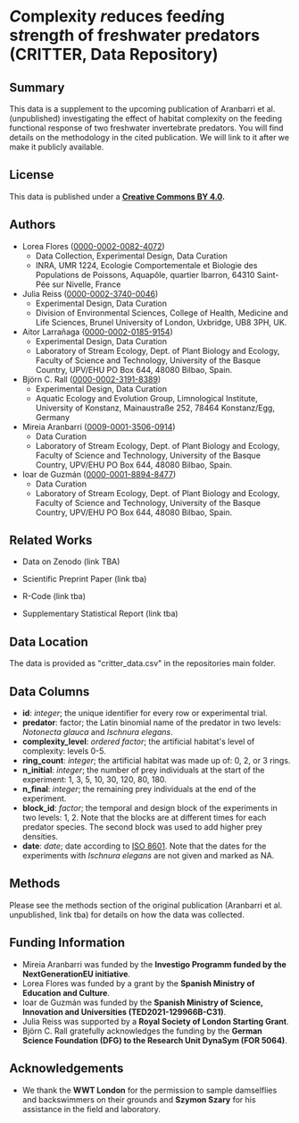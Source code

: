 # *C*omplexity *r*educes feed*i*ng s*t*reng*t*h of fr*e*shwater p*r*edators (CRITTER, Data Repository)

## Summary

This data is a supplement to the upcoming publication of Aranbarri et al. (unpublished) investigating the effect of habitat complexity on the feeding functional response of two freshwater invertebrate predators. You will find details on the methodology in the cited publication. We will link to it after we make it publicly available.

## License

This data is published under a [**Creative Commons BY 4.0**](https://creativecommons.org/licenses/by/4.0/)**.**

## Authors

-   Lorea Flores ([0000-0002-0082-4072](https://orcid.org/0000-0002-0082-4072))
    -   Data Collection, Experimental Design, Data Curation
    -   INRA, UMR 1224, Ecologie Comportementale et Biologie des Populations de Poissons, Aquapôle, quartier Ibarron, 64310 Saint-Pée sur Nivelle, France
-   Julia Reiss ([0000-0002-3740-0046](https://orcid.org/0000-0002-3740-0046))
    -   Experimental Design, Data Curation
    -   Division of Environmental Sciences, College of Health, Medicine and Life Sciences, Brunel University of London, Uxbridge, UB8 3PH, UK.
-   Aitor Larrañaga ([0000-0002-0185-9154](https://orcid.org/0000-0002-0185-9154))
    -   Experimental Design, Data Curation
    -   Laboratory of Stream Ecology, Dept. of Plant Biology and Ecology, Faculty of Science and Technology, University of the Basque Country, UPV/EHU PO Box 644, 48080 Bilbao, Spain.
-   Björn C. Rall ([0000-0002-3191-8389](https://orcid.org/0000-0002-3191-8389))
    -   Experimental Design, Data Curation
    -   Aquatic Ecology and Evolution Group, Limnological Institute, University of Konstanz, Mainaustraße 252, 78464 Konstanz/Egg, Germany
-   Mireia Aranbarri ([0009-0001-3506-0914](https://orcid.org/0009-0001-3506-0914))
    -   Data Curation
    -   Laboratory of Stream Ecology, Dept. of Plant Biology and Ecology, Faculty of Science and Technology, University of the Basque Country, UPV/EHU PO Box 644, 48080 Bilbao, Spain.
-   Ioar de Guzmán ([0000-0001-8894-8477](https://orcid.org/0000-0001-8894-8477))
    -   Data Curation
    -   Laboratory of Stream Ecology, Dept. of Plant Biology and Ecology, Faculty of Science and Technology, University of the Basque Country, UPV/EHU PO Box 644, 48080 Bilbao, Spain.

## Related Works

-   Data on Zenodo (link TBA)

-   Scientific Preprint Paper (link tba)

-   R-Code (link tba)

-   Supplementary Statistical Report (link tba)

## Data Location

The data is provided as "critter_data.csv" in the repositories main folder.

## Data Columns

-   **id**: *integer*; the unique identifier for every row or experimental trial.
-   **predator**: factor; the Latin binomial name of the predator in two levels: *Notonecta glauca* and *Ischnura elegans*.
-   **complexity_level**: *ordered factor*; the artificial habitat's level of complexity: levels 0-5.
-   **ring_count**: *integer*; the artificial habitat was made up of: 0, 2, or 3 rings.
-   **n_initial**: *integer*; the number of prey individuals at the start of the experiment: 1, 3, 5, 10, 30, 120, 80, 180.
-   **n_final**: *integer*; the remaining prey individuals at the end of the experiment.
-   **block_id**: *factor*; the temporal and design block of the experiments in two levels: 1, 2. Note that the blocks are at different times for each predator species. The second block was used to add higher prey densities.
-   **date**: *date*; date according to [ISO 8601](https://en.wikipedia.org/wiki/ISO_8601). Note that the dates for the experiments with *Ischnura elegans* are not given and marked as NA.

## Methods

Please see the methods section of the original publication (Aranbarri et al. unpublished, link tba) for details on how the data was collected.

## Funding Information
-   Mireia Aranbarri was funded by the **Investigo Programm funded by the NextGenerationEU initiative**.
-   Lorea Flores was funded by a grant by the **Spanish Ministry of Education and Culture**.
-   Ioar de Guzmán was funded by the **Spanish Ministry of Science, Innovation and Universities (TED2021-129966B-C31)**.
-   Julia Reiss was supported by a **Royal Society of London Starting Grant**.
-   Björn C. Rall gratefully acknowledges the funding by the **German Science Foundation (DFG) to the Research Unit DynaSym (FOR 5064)**.

## Acknowledgements 
-   We thank the **WWT London** for the permission to sample damselflies and backswimmers on their grounds and **Szymon Szary** for his assistance in the field and laboratory.
